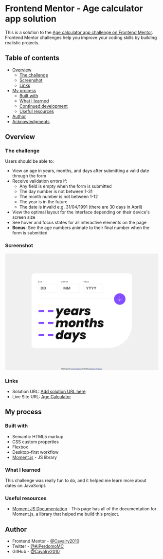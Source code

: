 # Frontend Mentor - Age calculator app solution

This is a solution to the [Age calculator app challenge on Frontend Mentor](https://www.frontendmentor.io/challenges/age-calculator-app-dF9DFFpj-Q). Frontend Mentor challenges help you improve your coding skills by building realistic projects.

## Table of contents

- [Overview](#overview)
  - [The challenge](#the-challenge)
  - [Screenshot](#screenshot)
  - [Links](#links)
- [My process](#my-process)
  - [Built with](#built-with)
  - [What I learned](#what-i-learned)
  - [Continued development](#continued-development)
  - [Useful resources](#useful-resources)
- [Author](#author)
- [Acknowledgments](#acknowledgments)

## Overview

### The challenge

Users should be able to:

- View an age in years, months, and days after submitting a valid date through the form
- Receive validation errors if:
  - Any field is empty when the form is submitted
  - The day number is not between 1-31
  - The month number is not between 1-12
  - The year is in the future
  - The date is invalid e.g. 31/04/1991 (there are 30 days in April)
- View the optimal layout for the interface depending on their device's screen size
- See hover and focus states for all interactive elements on the page
- **Bonus**: See the age numbers animate to their final number when the form is submitted

### Screenshot

![Desktop-Version](./assets/images/screenshot.png)

### Links

- Solution URL: [Add solution URL here](https://your-solution-url.com)
- Live Site URL: [Age Calculator](https://age-calculator-alejandro.netlify.app)

## My process

### Built with

- Semantic HTML5 markup
- CSS custom properties
- Flexbox
- Desktop-first workflow
- [Moment.js](https://momentjs.com/) - JS library

### What I learned

This challenge was really fun to do, and it helped me learn more about dates on JavaScript.

### Useful resources

- [Moment.JS Documentation](https://momentjs.com/docs/) - This page has all of the documentation for Moment.js, a library that helped me build this project.

## Author

- Frontend Mentor - [@Cavalry2010](https://www.frontendmentor.io/profile/Cavalry2010)
- Twitter - [@AlPerdomoMC](https://www.twitter.com/AlPerdomoMC)
- GitHub - [@Cavalry2010](https://www.github.com/Cavalry2010)
